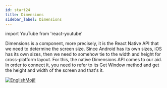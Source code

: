 ```yaml
---
id: start24
title: Dimensions
sidebar_label: Dimensions
---
```


import YouTube from 'react-youtube'

Dimensions is a component, more precisely, it is the React Native API that we need to determine the screen size. Since Android has its own sizes, iOS has its own sizes, then we need to somehow tie to the width and height for cross-platform layout. For this, the native Dimensions API comes to our aid. In order to connect it, you need to refer to its Get Window method and get the height and width of the screen and that's it.

<YouTube videoId='Hjomif085Ec' />

[![EnglishMoji!](/img/logo/englishmoji.png)](https://link-to.app/xvh7Ush9kl)
